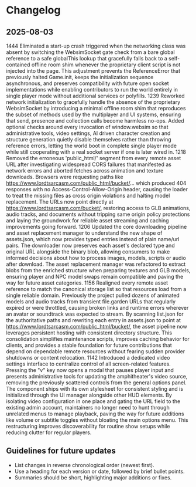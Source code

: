 # Changelog

## 2025-08-03

1444 Eliminated a start-up crash triggered when the networking class was absent by switching the WebsimSocket gate check from a bare global reference to a safe globalThis lookup that gracefully falls back to a self-contained offline room shim whenever the proprietary client script is not injected into the page. This adjustment prevents the ReferenceError that previously halted Game.init, keeps the initialization sequence asynchronous, and preserves compatibility with future open socket implementations while enabling contributors to run the world entirely in single player mode without additional services or polyfills.
1239 Reworked network initialization to gracefully handle the absence of the proprietary WebsimSocket by introducing a minimal offline room shim that reproduces the subset of methods used by the multiplayer and UI systems, ensuring that send, presence and collection calls become harmless no-ops. Added optional checks around every invocation of window.websim so that administrative tools, video settings, AI driven character creation and structure generation quietly disable themselves rather than throwing reference errors, letting the world boot in complete single player mode while still cooperating with a real socket server if one is later wired in.
1218 Removed the erroneous 'public_html/' segment from every remote asset URL after investigating widespread CORS failures that manifested as network errors and aborted fetches across animation and texture downloads. Browsers were requesting paths like https://www.lordtsarcasm.com/public_html/bucket/... which produced 404 responses with no Access-Control-Allow-Origin header, causing the loader to treat the missing files as cross origin violations and halting model replacement. The URLs now point directly at https://www.lordtsarcasm.com/bucket/, restoring access to GLB animations, audio tracks, and documents without tripping same origin policy protections and laying the groundwork for reliable asset streaming and caching improvements going forward.
1206 Updated the core downloading pipeline and asset replacement manager to understand the new shape of assets.json, which now provides typed entries instead of plain name/url pairs. The downloader now preserves each asset's declared type and original URL alongside the binary blob, allowing consumers to make informed decisions about how to process images, models, scripts or audio after download. The asset replacement manager was refactored to extract blobs from the enriched structure when preparing textures and GLB models, ensuring player and NPC model swaps remain compatible and paving the way for future asset categories.
1156 Realigned every remote asset reference to match the canonical storage list so that resources load from a single reliable domain. Previously the project pulled dozens of animated models and audio tracks from transient file.garden URLs that regularly expired or were throttled, causing broken links and runtime errors wherever an avatar or soundtrack was expected to stream. By scanning list.json for the authoritative paths and rewriting each entry in assets.json to point at https://www.lordtsarcasm.com/public_html/bucket/, the asset pipeline now leverages persistent hosting with consistent directory structure. This consolidation simplifies maintenance scripts, improves caching behavior for clients, and provides a stable foundation for future contributions that depend on dependable remote resources without fearing sudden provider shutdowns or content relocation.
1142 Introduced a dedicated video settings interface to centralize control of all screen-related features. Pressing the "v" key now opens a modal that pauses player input and presents administrative tools for updating the amphitheater's video source, removing the previously scattered controls from the general options panel. The component ships with its own stylesheet for consistent styling and is initialized through the UI manager alongside other HUD elements. By isolating video configuration in one place and gating the URL field to the existing admin account, maintainers no longer need to hunt through unrelated menus to manage playback, paving the way for future additions like volume or subtitle toggles without bloating the main options menu. This restructuring improves discoverability for routine show setups while reducing clutter for regular players.

## Guidelines for future updates
- List changes in reverse chronological order (newest first).
- Use a heading for each version or date, followed by brief bullet points.
- Summaries should be short, highlighting major additions or fixes.
